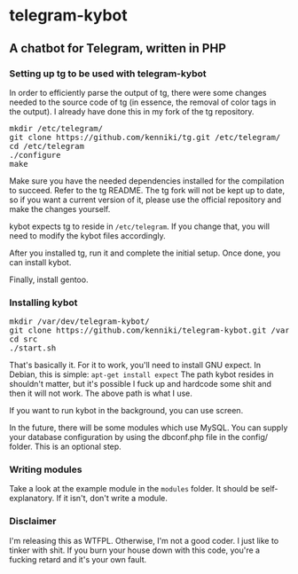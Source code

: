 # telegram-kybot
## A chatbot for Telegram, written in PHP

### Setting up tg to be used with telegram-kybot
In order to efficiently parse the output of tg, there were some changes needed to the source code of tg (in essence, the removal of color tags in the output).
I already have done this in my fork of the tg repository.

<pre>
mkdir /etc/telegram/
git clone https://github.com/kenniki/tg.git /etc/telegram/
cd /etc/telegram
./configure
make
</pre>

Make sure you have the needed dependencies installed for the compilation to succeed.
Refer to the tg README.
The tg fork will not be kept up to date, so if you want a current version of it, please use the official repository and make the changes yourself.

kybot expects tg to reside in <code>/etc/telegram</code>. If you change that, you will need to modify the kybot files accordingly.

After you installed tg, run it and complete the initial setup. Once done, you can install kybot.

Finally, install gentoo.

### Installing kybot
<pre>mkdir /var/dev/telegram-kybot/
git clone https://github.com/kenniki/telegram-kybot.git /var/dev/telegram-kybot/
cd src
./start.sh</pre>

That's basically it.
For it to work, you'll need to install GNU expect.
In Debian, this is simple: <code>apt-get install expect</code>
The path kybot resides in shouldn't matter, but it's possible I fuck up and hardcode some shit and then it will not work.
The above path is what I use.

If you want to run kybot in the background, you can use screen.

In the future, there will be some modules which use MySQL. You can supply your database configuration by using the dbconf.php file in the config/ folder.
This is an optional step.

### Writing modules
Take a look at the example module in the <code>modules</code> folder. It should be self-explanatory. If it isn't, don't write a module.

### Disclaimer
I'm releasing this as WTFPL.
Otherwise, I'm not a good coder. I just like to tinker with shit.
If you burn your house down with this code, you're a fucking retard and it's your own fault.
